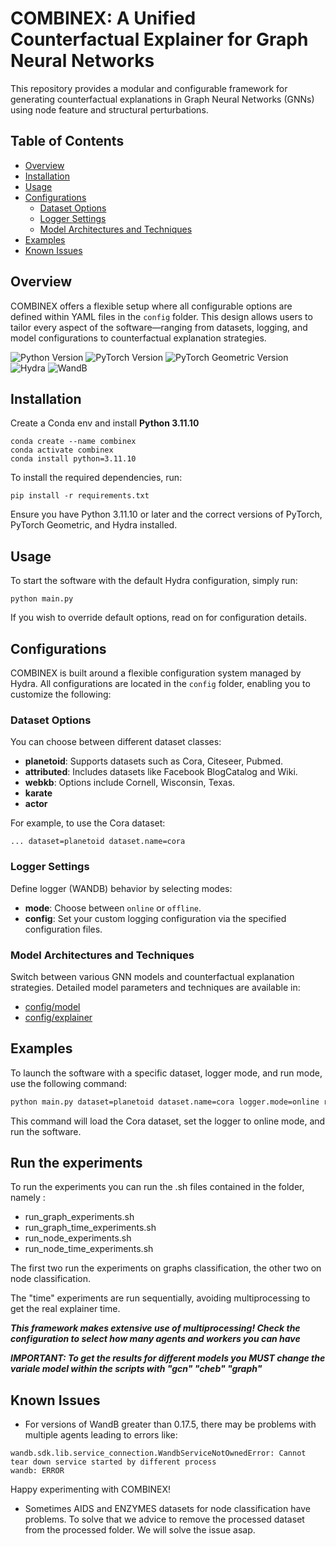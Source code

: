 # COMBINEX: A Unified Counterfactual Explainer for Graph Neural Networks

This repository provides a modular and configurable framework for generating counterfactual explanations in Graph Neural Networks (GNNs) using node feature and structural perturbations.

## Table of Contents
- [Overview](#overview)
- [Installation](#installation)
- [Usage](#usage)
- [Configurations](#configurations)
    - [Dataset Options](#dataset-options)
    - [Logger Settings](#logger-settings)
    - [Model Architectures and Techniques](#model-architectures-and-techniques)
- [Examples](#examples)
- [Known Issues](#known-issues)

## Overview

COMBINEX offers a flexible setup where all configurable options are defined within YAML files in the `config` folder. This design allows users to tailor every aspect of the software—ranging from datasets, logging, and model configurations to counterfactual explanation strategies.

![Python Version](https://img.shields.io/badge/python-3.11.10-brightgreen)
![PyTorch Version](https://img.shields.io/badge/pytorch-2.5.0-brightgreen)
![PyTorch Geometric Version](https://img.shields.io/badge/torch_geometric-2.6.1-brightgreen)
![Hydra](https://img.shields.io/badge/hydracore-1.3.2-brightgreen)
![WandB](https://img.shields.io/badge/wandb-0.17.5-brightgreen)

## Installation
Create a Conda env and install **Python 3.11.10**
```setup
conda create --name combinex
conda activate combinex
conda install python=3.11.10
```
To install the required dependencies, run:

```setup
pip install -r requirements.txt
```

Ensure you have Python 3.11.10 or later and the correct versions of PyTorch, PyTorch Geometric, and Hydra installed.

## Usage

To start the software with the default Hydra configuration, simply run:

```start
python main.py
```

If you wish to override default options, read on for configuration details.

## Configurations

COMBINEX is built around a flexible configuration system managed by Hydra. All configurations are located in the `config` folder, enabling you to customize the following:

### Dataset Options

You can choose between different dataset classes:

- **planetoid**: Supports datasets such as Cora, Citeseer, Pubmed.
- **attributed**: Includes datasets like Facebook BlogCatalog and Wiki.
- **webkb**: Options include Cornell, Wisconsin, Texas.
- **karate**
- **actor**

For example, to use the Cora dataset:

```dataset
... dataset=planetoid dataset.name=cora
```

### Logger Settings

Define logger (WANDB) behavior by selecting modes:

- **mode**: Choose between `online` or `offline`.
- **config**: Set your custom logging configuration via the specified configuration files.

### Model Architectures and Techniques

Switch between various GNN models and counterfactual explanation strategies. Detailed model parameters and techniques are available in:

- [config/model](config/model)
- [config/explainer](config/explainer)

## Examples

To launch the software with a specific dataset, logger mode, and run mode, use the following command:

```bash
python main.py dataset=planetoid dataset.name=cora logger.mode=online run_mode=run
```

This command will load the Cora dataset, set the logger to online mode, and run the software.

## Run the experiments
To run the experiments you can run the .sh files contained in the folder, namely :
- run_graph_experiments.sh
- run_graph_time_experiments.sh
- run_node_experiments.sh
- run_node_time_experiments.sh

The first two run the experiments on graphs classification, the other two on node classification.

The "time" experiments are run sequentially, avoiding multiprocessing to get the real explainer time.

***This framework makes extensive use of multiprocessing! Check the configuration to select how many agents and workers you can have*** 

***IMPORTANT: To get the results for different models you MUST change the variale model within the scripts with "gcn" "cheb" "graph"***

## Known Issues

- For versions of WandB greater than 0.17.5, there may be problems with multiple agents leading to errors like:

```
wandb.sdk.lib.service_connection.WandbServiceNotOwnedError: Cannot tear down service started by different process
wandb: ERROR 
```

Happy experimenting with COMBINEX!
- Sometimes AIDS and ENZYMES datasets for node classification have problems. To solve that we advice to remove the processed dataset from the processed folder. We will solve the issue asap.

